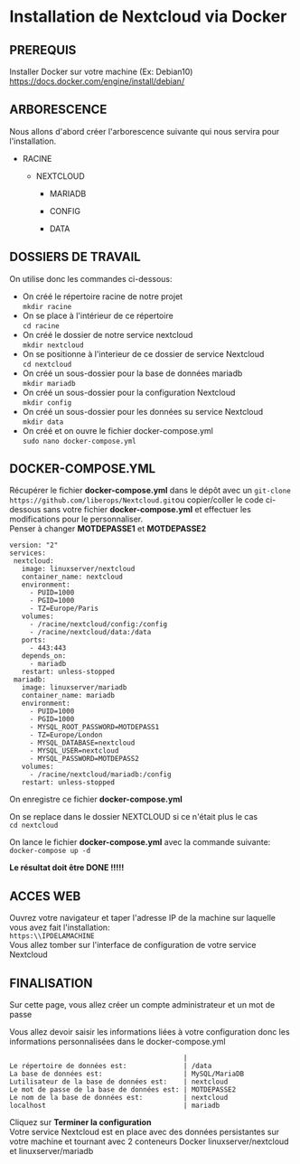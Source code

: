 # Installation de Nextcloud via Docker  



## PREREQUIS

Installer Docker sur votre machine (Ex: Debian10)
https://docs.docker.com/engine/install/debian/


## ARBORESCENCE
Nous allons d'abord créer l'arborescence suivante qui nous servira pour 
l'installation.    

* RACINE 

    * NEXTCLOUD 
    
        * MARIADB 
    
        * CONFIG 
    
        * DATA 
    



## DOSSIERS DE TRAVAIL
On utilise donc les commandes ci-dessous:
* On créé le répertoire racine de notre projet  
`mkdir racine`
* On se place à l'intérieur de ce répertoire  
`cd racine`
* On créé le dossier de notre service nextcloud  
`mkdir nextcloud`
* On se positionne à l'interieur de ce dossier de service Nextcloud  
`cd nextcloud`
* On créé un sous-dossier pour la base de données mariadb  
`mkdir mariadb`
* On créé un sous-dossier pour la configuration Nextcloud  
`mkdir config`
* On créé un sous-dossier pour les données su service Nextcloud  
`mkdir data`
* On créé et on ouvre le fichier docker-compose.yml  
`sudo nano docker-compose.yml`


## DOCKER-COMPOSE.YML
Récupérer le fichier **docker-compose.yml** dans le dépôt avec un `git-clone https://github.com/liberops/Nextcloud.git`ou copier/coller le code ci-dessous sans votre fichier **docker-compose.yml** et effectuer les modifications pour le personnaliser.  
Penser à changer **MOTDEPASSE1** et **MOTDEPASSE2**  


 ```
version: "2"
services:
  nextcloud:
    image: linuxserver/nextcloud
    container_name: nextcloud
    environment:
      - PUID=1000
      - PGID=1000
      - TZ=Europe/Paris
    volumes:
      - /racine/nextcloud/config:/config
      - /racine/nextcloud/data:/data
    ports:
      - 443:443
    depends_on:
      - mariadb
    restart: unless-stopped
  mariadb:
    image: linuxserver/mariadb
    container_name: mariadb
    environment:
      - PUID=1000
      - PGID=1000
      - MYSQL_ROOT_PASSWORD=MOTDEPASS1
      - TZ=Europe/London
      - MYSQL_DATABASE=nextcloud
      - MYSQL_USER=nextcloud
      - MYSQL_PASSWORD=MOTDEPASS2
    volumes:
      - /racine/nextcloud/mariadb:/config
    restart: unless-stopped
```


    
On enregistre ce fichier **docker-compose.yml**  

On se replace dans le dossier NEXTCLOUD si ce n'était plus le cas  
`cd nextcloud`  

On lance le fichier **docker-compose.yml** avec la commande suivante:  
`docker-compose up -d`  

**Le résultat doit être DONE !!!!!**




## ACCES WEB
Ouvrez votre navigateur et taper l'adresse IP de la machine sur laquelle 
vous avez fait l'installation:  
`https:\\IPDELAMACHINE`   
Vous allez tomber sur l'interface de configuration de votre service 
Nextcloud



## FINALISATION
Sur cette page, vous allez créer un compte administrateur et un mot de 
passe

Vous allez devoir saisir les informations liées à votre configuration 
donc les informations personnalisées dans le docker-compose.yml 


                                               | 
    Le répertoire de données est:              | /data
    La base de données est:                    | MySQL/MariaDB
    Lutilisateur de la base de données est:    | nextcloud
    Le mot de passe de la base de données est: | MOTDEPASSE2
    Le nom de la base de données est:          | nextcloud
    localhost                                  | mariadb


Cliquez sur **Terminer la configuration**  
Votre service Nextcloud est en place avec des données persistantes sur votre machine et tournant avec 2 
conteneurs Docker linuxserver/nextcloud et linuxserver/mariadb
